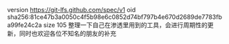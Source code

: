 version https://git-lfs.github.com/spec/v1
oid sha256:81ce47b3a0050c4f5b98e6c0852d74bf797b4e670d2689de7783fba99fe24c2a
size 105
整理一下自己在渗透里用到的工具，会进行周期性的更新，同时也欢迎各位不知名的朋友的补充
